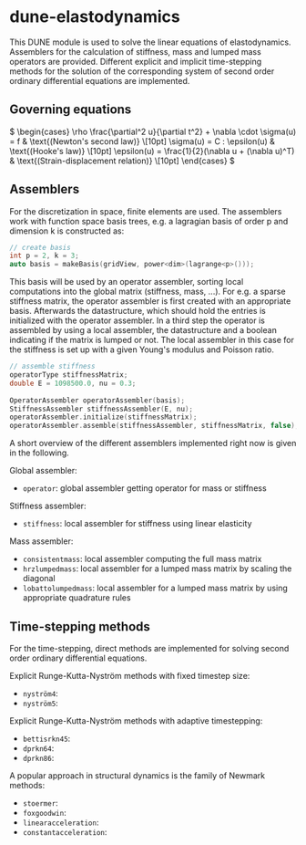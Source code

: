 # dune-elastodynamics
This DUNE module is used to solve the linear equations of elastodynamics.
Assemblers for the calculation of stiffness, mass and lumped mass operators are provided.
Different explicit and implicit time-stepping methods for the solution of the corresponding
system of second order ordinary differential equations are implemented.

## Governing equations

$
    \begin{cases}
      \rho \frac{\partial^2 u}{\partial t^2} + \nabla \cdot \sigma(u) = f & \text{(Newton's second law)} \\[10pt]
      \sigma(u) = C : \epsilon(u) & \text{(Hooke's law)} \\[10pt]
      \epsilon(u) = \frac{1}{2}(\nabla u + (\nabla u)^T) & \text{(Strain-displacement relation)} \\[10pt]
    \end{cases} 
$

## Assemblers

For the discretization in space, finite elements are used. The assemblers work with
function space basis trees, e.g. a lagragian basis of order p and dimension k is
constructed as:
```C
// create basis
int p = 2, k = 3;
auto basis = makeBasis(gridView, power<dim>(lagrange<p>()));
```
This basis will be used by an operator assembler, sorting local computations into
the global matrix (stiffness, mass, ...). For e.g. a sparse stiffness matrix, the operator
assembler is first created with an appropriate basis. Afterwards the datastructure, which
should hold the entries is initialized with the operator assembler. In a third step the
operator is assembled by using a local assembler, the datastructure and a boolean indicating
if the matrix is lumped or not. The local assembler in this case for the stiffness is set
up with a given Young's modulus and Poisson ratio.
```C
// assemble stiffness
operatorType stiffnessMatrix;
double E = 1098500.0, nu = 0.3;
  
OperatorAssembler operatorAssembler(basis);
StiffnessAssembler stiffnessAssembler(E, nu);
operatorAssembler.initialize(stiffnessMatrix);
operatorAssembler.assemble(stiffnessAssembler, stiffnessMatrix, false);
```
A short overview of the different assemblers implemented right now is given in the following.

Global assembler:

- `operator`: global assembler getting operator for mass or stiffness

Stiffness assembler:

- `stiffness`: local assembler for stiffness using linear elasticity

Mass assembler:

- `consistentmass`: local assembler computing the full mass matrix
- `hrzlumpedmass`: local assembler for a lumped mass matrix by scaling the diagonal
- `lobattolumpedmass`: local assembler for a lumped mass matrix by using appropriate quadrature rules

## Time-stepping methods

For the time-stepping, direct methods are implemented for solving second order
ordinary differential equations.

Explicit Runge-Kutta-Nyström methods with fixed timestep size:

- `nyström4`:
- `nyström5`:

Explicit Runge-Kutta-Nyström methods with adaptive timestepping:

- `bettisrkn45`:
- `dprkn64`:
- `dprkn86`:

A popular approach in structural dynamics is the family of Newmark methods:

- `stoermer`:
- `foxgoodwin`:
- `linearacceleration`:
- `constantacceleration`:

